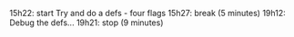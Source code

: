 15h22: start
Try and do a defs - four flags
15h27: break (5 minutes)
19h12:
Debug the defs...
19h21: stop (9 minutes)


